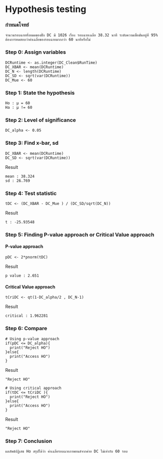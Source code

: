 # Hypothesis testing

### กำหนดโจทย์
```
จำนวนรอบฉายทั้งหมดของฝั่ง DC มี 1026 เรื่อง รอบฉายเฉลี่ย 38.32 นาที ระดับความเชื่อมั่นอยู่ที่ 95% ต้องการทดสอบว่าค่าเฉลี่ยของรอบฉายมากกว่า 60 นาทีหรือไม่
```


### Step 0: Assign variables
```
DCRuntime <- as.integer(DC_Clean$RunTime)
DC_XBAR <- mean(DCRuntime) 
DC_N <- length(DCRuntime) 
DC_SD <- sqrt(var(DCRuntime)) 
DC_Mue <- 60
```

### Step 1: State the hypothesis

```
Ho : μ = 60
Ha : μ != 60
```

### Step 2: Level of significance

```
DC_alpha <- 0.05
```

### Step 3: Find x-bar, sd

```
DC_XBAR <- mean(DCRuntime) 
DC_SD <- sqrt(var(DCRuntime))
```
Result

```
mean : 38.324
sd : 26.769
```

### Step 4: Test statistic
```
tDC <- (DC_XBAR - DC_Mue ) / (DC_SD/sqrt(DC_N))
```
Result
```
t : -25.93548
```

### Step 5: Finding P-value approach or Critical Value approach
#### P-value approach
```
pDC <- 2*pnorm(tDC)
```
Result
```
p value : 2.651
```

#### Critical Value approach
```
tCriDC <- qt(1-DC_alpha/2 , DC_N-1)
```
Result
```
critical : 1.962281
```

### Step 6: Compare
```
# Using p-value approach
if(pDC <= DC_alpha){
  print("Reject HO")
}else{
  print("Access HO")
}
```
Result
```
"Reject HO"
```
```
# Using critical approach
if(tDC <= tCriDC ){
  print("Reject HO")
}else{
  print("Access HO")
}

```
Result
```
"Reject HO"
```
### Step 7: Conclusion
```
ผลลัพธ์ปฏิเสธ Ho สรุปได้ว่า ค่าเฉลี่ยรอบฉายภาพยนต์จากค่าย DC ไม่เท่ากับ 60 รอบ
```
